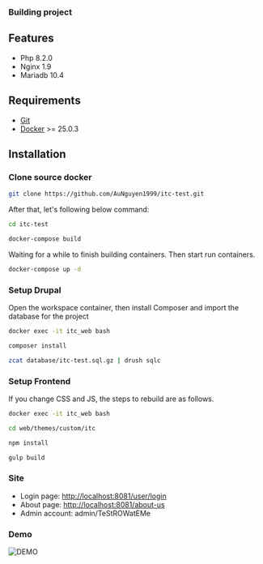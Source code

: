 ### Building project

## Features

- Php 8.2.0
- Nginx 1.9
- Mariadb 10.4

## Requirements

- [Git](https://git-scm.com/downloads)
- [Docker](https://store.docker.com/editions/community/docker-ce-desktop-mac) >= 25.0.3

## Installation

### Clone source docker

```bash
git clone https://github.com/AuNguyen1999/itc-test.git
```

After that, let's following below command:

```bash
cd itc-test
```

```bash
docker-compose build
```

Waiting for a while to finish building containers. Then start run containers.

```bash
docker-compose up -d
```

### Setup Drupal

Open the workspace container, then install Composer and import the database for the project

```bash
docker exec -it itc_web bash
```

```bash
composer install
```

```bash
zcat database/itc-test.sql.gz | drush sqlc
```

### Setup Frontend

If you change CSS and JS, the steps to rebuild are as follows.

```bash
docker exec -it itc_web bash
```

```bash
cd web/themes/custom/itc
```

```bash
npm install
```

```bash
gulp build
```

### Site

- Login page: [http://localhost:8081/user/login](http://localhost:8081/user/login)
- About page: [http://localhost:8081/about-us](http://localhost:8081/about-us)
- Admin account: admin/TeStROWatEMe

### Demo

![DEMO](https://github.com/AuNguyen1999/itc-test/assets/103050992/c50bb8f0-9ea9-4576-97b3-3da6409a7949)
